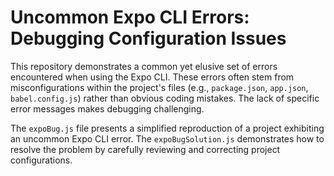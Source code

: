 # Uncommon Expo CLI Errors: Debugging Configuration Issues

This repository demonstrates a common yet elusive set of errors encountered when using the Expo CLI.  These errors often stem from misconfigurations within the project's files (e.g., `package.json`, `app.json`, `babel.config.js`) rather than obvious coding mistakes. The lack of specific error messages makes debugging challenging.

The `expoBug.js` file presents a simplified reproduction of a project exhibiting an uncommon Expo CLI error. The `expoBugSolution.js` demonstrates how to resolve the problem by carefully reviewing and correcting project configurations.
